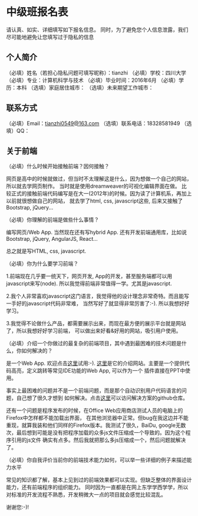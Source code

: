 # 中级班报名表

请认真、如实、详细填写如下报名信息。
同时，为了避免您个人信息泄露，我们尽可能地避免让您填写过于隐私的信息

## 个人简介

（必填）姓名（若担心隐私问题可填写昵称）：tianzhi
（必填）学校：四川大学
（必填）专业：计算机科学与技术
（必填）毕业时间：2016年6月
（必填）学历：本科
（选填）家庭居住城市：
（选填）未来期望工作城市：

## 联系方式

（必填）Email：tianzhi0549@163.com
（选填）联系电话：18328581949
（选填）QQ：

## 关于前端

（必填）什么时候开始接触前端？因何接触？

 网页是高中的时候就做过，但当时不太理解这是什么，因为想做一个自己的网站，所以就去学网页制作。
 当时就是使用dreamweaver的可视化编辑界面在做。
 比较正式的接触前端代码编写是在大一(2012年)的时候。因为读了计算机系，再加上以前就很想做自己的网站，
 就去学了html, css, javascript这些, 后来又接触了Bootstrap, jQuery...

（必填）你理解的前端是做些什么事情？

 编写网页/Web App. 当然现在还有写hybrid App. 还有开发前端通用库，比如说Bootstrap, jQuery,
 AngularJS, React...
 
 总之就是写HTML, css, javascript.


（必填）你为什么要学习前端？

 1.前端现在几乎要一统天下，网页开发, App的开发，甚至服务端都可以用javascript来写(node). 
   所以我觉得前端非常值得一学。尤其是javascript.
   
 2.我个人非常喜欢javascript这门语言，我觉得他的设计理念非常奇特。而且能写一手好的javascript代码非常难，
   当然写好了就显得非常厉害了:-). 所以我想好好学习。
   
 3.我觉得不论做什么产品，都需要展示出来，而现在最方便的展示平台就是网站了，所以我想好好学习前端，
   可以做出来好看&好用的网站，吸引用户使用。
    
（必填）介绍一个你做过的最复杂的前端项目，其中遇到最困难的技术问题是什么，你如何解决的？

 是一个Web App. 欢迎点击[这里](https://www.codepp.net/ppt/index.php?client=web)试用:-). 
 [这里](http://www.codepp.net)是它的介绍网站。主要是一个提供代码高亮，定义跳转等常见IDE功能的Web App, 可以作为一个
 插件直接在PPT中使用。

 事实上最困难的问题并不是一个前端问题，而是那个自动识别用户代码语言的问题，自己想了很久才想到
 如何解决。点击[这里](https://github.com/tianzhi0549/detect_code_lang)可以访问解决方案的github仓库。

 还有一个问题是程序发布的时候，在Office Web应用商店测试人员的电脑上的Firefox中怎样都不能加载出界面，
 在其他浏览器中正常。但bug在我这边并不能重现，就算我装和他们同样的Firefox版本。我测试了很久，BaiDu, 
 google无数次，最后想到可能是没有把程序加载的众多js文件压缩成一个导致的。因为这个程序引用的js文件
 确实有点多。然后我就把那么多js压缩成一个，然后问题就解决了。
 
 
（必填）你自我评价当前你的前端技术能力如何，可以举一些详细的例子来描述能力水平

 常见的知识都了解，基本上见到过的前端效果都可以实现。但缺乏整体的界面设计能力，还有前端程序的组织能力。
 同时因为一直都是在网上东学学西学学，所以对标准的开发流程不熟悉，开发稍微大一点的项目就会感觉比较混乱。
 
 
 谢谢您:-)!
